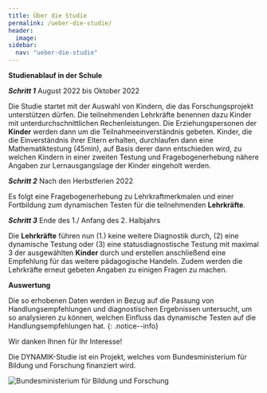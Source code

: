 ```yaml
---
title: Über die Studie
permalink: /ueber-die-studie/
header:
  image: 
sidebar:
  nav: "ueber-die-studie"
---
```


**Studienablauf in der Schule**

***Schritt 1*** 
August 2022 bis Oktober 2022

Die Studie startet mit der Auswahl von Kindern, die das Forschungsprojekt unterstützen dürfen. Die teilnehmenden Lehrkräfte benennen dazu Kinder mit unterdurchschnittlichen Rechenleistungen. Die Erziehungspersonen der **Kinder** werden dann um die Teilnahmeeinverständnis gebeten.
Kinder, die die Einverständnis ihrer Eltern erhalten, durchlaufen dann eine Mathematiktestung (45min), auf Basis derer dann entschieden wird, zu welchen Kindern in einer zweiten Testung und Fragebogenerhebung nähere Angaben zur Lernausgangslage der Kinder eingeholt werden.

***Schritt 2*** 
Nach den Herbstferien 2022

Es folgt eine Fragebogenerhebung zu Lehrkraftmerkmalen und einer Fortbildung zum dynamischen Testen für die teilnehmenden **Lehrkräfte**. 

***Schritt 3*** 
Ende des 1./ Anfang des 2. Halbjahrs

Die **Lehrkräfte** führen nun (1.) keine weitere Diagnostik durch, (2) eine dynamische Testung oder (3) eine statusdiagnostische Testung mit maximal 3 der ausgewählten **Kinder** durch und erstellen anschließend eine Empfehlung für das weitere pädagogische Handeln.
Zudem werden die Lehrkräfte erneut gebeten Angaben zu einigen Fragen zu machen.

**Auswertung** 

Die so erhobenen Daten werden in Bezug auf die Passung von Handlungsempfehlungen und diagnostischen Ergebnissen untersucht, um so analysieren zu können, welchen Einfluss das dynamische Testen auf die Handlungsempfehlungen hat.
{: .notice--info}

Wir danken Ihnen für Ihr Interesse!

Die DYNAMIK-Studie ist ein Projekt, welches vom Bundesministerium für Bildung und Forschung finanziert wird. 

![Bundesministerium für Bildung und Forschung](https://jazznbass.github.io//dynamik-homepage/assets/images/logos/BmBF-Logo_kleiner_50.jpg)

